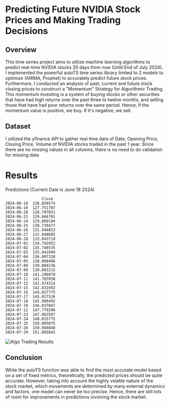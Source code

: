 # Predicting Future NVIDIA Stock Prices and Making Trading Decisions
## Overview
This time series project aims to utilize machine learning algorithms to predict real-time NVIDIA stocks 30 days from now (Until End of July 2024). I implemented the powerful autoTS time series library limited to 2 models to optimize (ARIMA, Prophet) to accurately predict future stock prices. Furthermore, I conducted an analysis of past, current and future stock closing prices to construct a "Momentum" Strategy for Algorithmic Trading. This momentum investing is a system of buying stocks or other securities that have had high returns over the past three to twelve months, and selling those that have had poor returns over the same period. Hence, if the momentum value is positive, we buy. If it's negative, we sell.
## Dataset
I utilized the yfinance API to gather real time data of Date, Opening Price, Closing Price, Volume of NVIDIA stocks traded in the past 1 year. Since there are no missing values in all columns, there is no need to do validation for missing data
# Results
Predictions (Current Date is June 18 2024)
```
                Close
2024-06-18  126.850574
2024-06-19  127.751707
2024-06-20  128.707031
2024-06-21  129.666701
2024-06-24  129.869194
2024-06-25  130.739477
2024-06-26  131.946853
2024-06-27  132.948685
2024-06-28  133.843719
2024-07-01  134.792952
2024-07-02  135.746535
2024-07-03  135.942949
2024-07-04  136.807158
2024-07-05  138.008466
2024-07-08  139.004236
2024-07-09  139.893215
2024-07-10  141.296070
2024-07-11  141.783938
2024-07-12  141.974314
2024-07-15  142.832492
2024-07-16  144.027775
2024-07-17  145.017526
2024-07-18  145.900492
2024-07-19  146.837667
2024-07-22  147.779206
2024-07-23  147.963587
2024-07-24  148.815775
2024-07-25  150.005075
2024-07-26  150.988848
2024-07-29  151.865843
```
![Algo Trading Results](https://drive.google.com/file/d/1em0aqXWLskhD6ApXJcrpgDpvkPBDgzim/view?usp=sharing)
## Conclusion
While the autoTS function was able to find the most accurate model based on a set of fixed metrics, theoretically, the predicted prices should be quite accurate. However, taking into account the highly volatile nature of the stock market, which movements are determined by many external dynamics and factors, one model can never be too precise. Hence, there are still lots of room for improvements in predictions involving the stock market.
